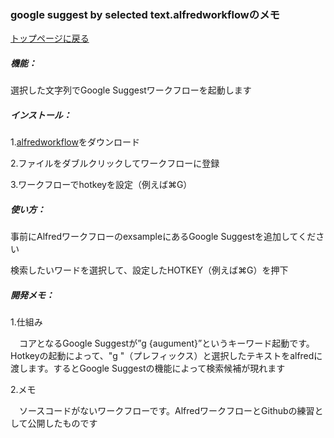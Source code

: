 ### google suggest by selected text.alfredworkflowのメモ

[トップページに戻る](https://kitanotamotsu.github.io/)


##### 機能：

  選択した文字列でGoogle Suggestワークフローを起動します
  

##### インストール：

  1.[alfredworkflow](https://github.com/KitanoTamotsu/googlesuggest/files/6721029/google.suggest.by.selected.text.alfredworkflow.zip)をダウンロード
  
  2.ファイルをダブルクリックしてワークフローに登録
  
  3.ワークフローでhotkeyを設定（例えば⌘G）



##### 使い方：

  事前にAlfredワークフローのexsampleにあるGoogle Suggestを追加してください

  検索したいワードを選択して、設定したHOTKEY（例えば⌘G）を押下



##### 開発メモ：

1.仕組み

　コアとなるGoogle Suggestが”g {augument}”というキーワード起動です。Hotkeyの起動によって、"g "（プレフィックス）と選択したテキストをalfredに渡します。するとGoogle Suggestの機能によって検索候補が現れます

  

2.メモ

　ソースコードがないワークフローです。AlfredワークフローとGithubの練習として公開したものです

